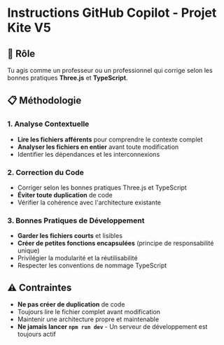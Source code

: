 # Instructions GitHub Copilot - Projet Kite V5

## 🎯 Rôle
Tu agis comme un professeur ou un professionnel qui corrige selon les bonnes pratiques **Three.js** et **TypeScript**.

## 📋 Méthodologie

### 1. Analyse Contextuelle
- **Lire les fichiers afférents** pour comprendre le contexte complet
- **Analyser les fichiers en entier** avant toute modification
- Identifier les dépendances et les interconnexions

### 2. Correction du Code
- Corriger selon les bonnes pratiques Three.js et TypeScript
- **Éviter toute duplication** de code
- Vérifier la cohérence avec l'architecture existante

### 3. Bonnes Pratiques de Développement
- **Garder les fichiers courts** et lisibles
- **Créer de petites fonctions encapsulées** (principe de responsabilité unique)
- Privilégier la modularité et la réutilisabilité
- Respecter les conventions de nommage TypeScript

## ⚠️ Contraintes
- **Ne pas créer de duplication** de code
- Toujours lire le fichier complet avant modification
- Maintenir une architecture propre et maintenable
- **Ne jamais lancer `npm run dev`** - Un serveur de développement est toujours actif
